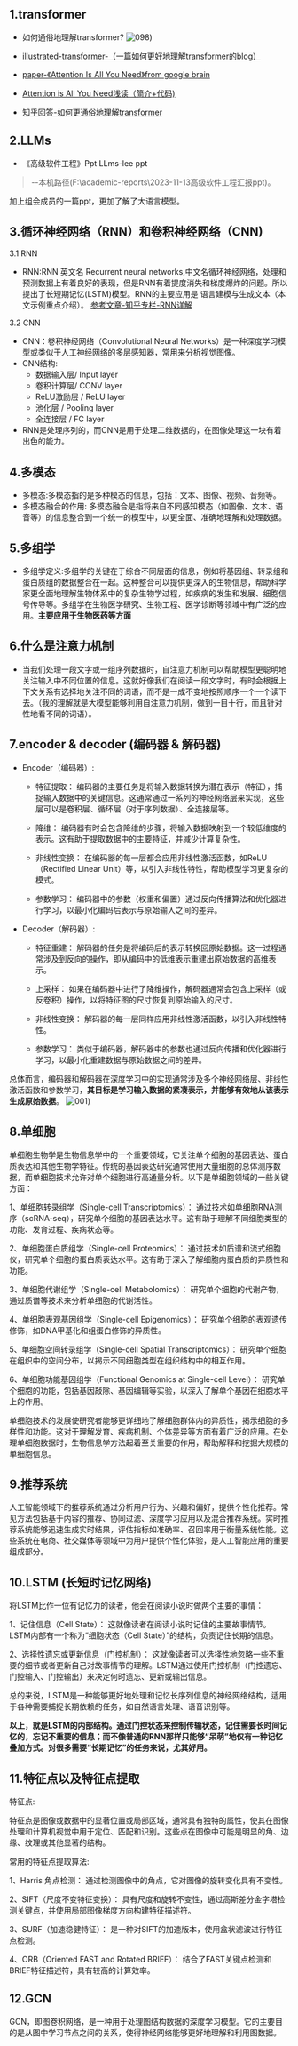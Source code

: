 ## 1.transformer 

* 如何通俗地理解transformer?
![098](https://github.com/Frankie32244/AI-logs-and-notes/blob/main/Pics/098.PNG))

* [illustrated-transformer-（一篇如何更好地理解transformer的blog）](https://jalammar.github.io/illustrated-transformer/)
* [paper-《Attention Is All You Need》from google brain](https://proceedings.neurips.cc/paper/2017/file/3f5ee243547dee91fbd053c1c4a845aa-Paper.pdf)
* [ Attention is All You Need浅读（简介+代码) ](https://kexue.fm/archives/4765)
* [知乎回答-如何更通俗地理解transformer](https://www.zhihu.com/question/445556653/answer/3254012065)

## 2.LLMs
* 《高级软件工程》Ppt LLms-lee ppt
> --本机路径(F:\academic-reports\2023-11-13高级软件工程汇报ppt)。

加上组会成员的一篇ppt，更加了解了大语言模型。
## 3.循环神经网络（RNN）和卷积神经网络（CNN)
3.1 RNN
* RNN:RNN 英文名 Recurrent neural networks,中文名循环神经网络，处理和预测数据上有着良好的表现，但是RNN有着提度消失和梯度爆炸的问题。所以提出了长短期记忆(LSTM)模型。RNN的主要应用是 语言建模与生成文本（本文示例重点介绍）。
[参考文章-知乎专栏-RNN详解](https://zhuanlan.zhihu.com/p/149869659)

3.2 CNN
* CNN：卷积神经网络（Convolutional Neural Networks）是一种深度学习模型或类似于人工神经网络的多层感知器，常用来分析视觉图像。
* CNN结构:
   - 数据输入层/ Input layer
   - 卷积计算层/ CONV layer
   - ReLU激励层 / ReLU layer
   - 池化层 / Pooling layer
   - 全连接层 / FC layer
* RNN是处理序列的，而CNN是用于处理二维数据的，在图像处理这一块有着出色的能力。

## 4.多模态
* 多模态:多模态指的是多种模态的信息，包括：文本、图像、视频、音频等。
* 多模态融合的作用:
多模态融合是指将来自不同感知模态（如图像、文本、语音等）的信息整合到一个统一的模型中，以更全面、准确地理解和处理数据。

## 5.多组学
* 多组学定义:多组学的关键在于综合不同层面的信息，例如将基因组、转录组和蛋白质组的数据整合在一起。这种整合可以提供更深入的生物信息，帮助科学家更全面地理解生物体系中的复杂生物学过程，如疾病的发生和发展、细胞信号传导等。多组学在生物医学研究、生物工程、医学诊断等领域中有广泛的应用。**主要应用于生物医药等方面**

## 6.什么是注意力机制
* 当我们处理一段文字或一组序列数据时，自注意力机制可以帮助模型更聪明地关注输入中不同位置的信息。这就好像我们在阅读一段文字时，有时会根据上下文关系有选择地关注不同的词语，而不是一成不变地按照顺序一个一个读下去。（我的理解就是大模型能够利用自注意力机制，做到一目十行，而且针对性地看不同的词语）。

## 7.encoder & decoder (编码器 & 解码器)
* Encoder（编码器）:
  *  特征提取： 编码器的主要任务是将输入数据转换为潜在表示（特征），捕捉输入数据中的关键信息。这通常通过一系列的神经网络层来实现，这些层可以是卷积层、循环层（对于序列数据）、全连接层等。

  * 降维： 编码器有时会包含降维的步骤，将输入数据映射到一个较低维度的表示。这有助于提取数据中的主要特征，并减少计算复杂性。

  * 非线性变换： 在编码器的每一层都会应用非线性激活函数，如ReLU（Rectified Linear Unit）等，以引入非线性特性，帮助模型学习更复杂的模式。

  * 参数学习： 编码器中的参数（权重和偏置）通过反向传播算法和优化器进行学习，以最小化编码后表示与原始输入之间的差异。

* Decoder（解码器）:
  - 特征重建： 解码器的任务是将编码后的表示转换回原始数据。这一过程通常涉及到反向的操作，即从编码中的低维表示重建出原始数据的高维表示。

  - 上采样： 如果在编码器中进行了降维操作，解码器通常会包含上采样（或反卷积）操作，以将特征图的尺寸恢复到原始输入的尺寸。

  - 非线性变换： 解码器的每一层同样应用非线性激活函数，以引入非线性特性。

  - 参数学习： 类似于编码器，解码器中的参数也通过反向传播和优化器进行学习，以最小化重建数据与原始数据之间的差异。

总体而言，编码器和解码器在深度学习中的实现通常涉及多个神经网络层、非线性激活函数和参数学习，**其目标是学习输入数据的紧凑表示，并能够有效地从该表示生成原始数据**。
![001](https://github.com/Frankie32244/AI-logs-and-notes/blob/main/Pics/001.PNG))
## 8.单细胞
单细胞生物学是生物信息学中的一个重要领域，它关注单个细胞的基因表达、蛋白质表达和其他生物学特征。传统的基因表达研究通常使用大量细胞的总体测序数据，而单细胞技术允许对单个细胞进行高通量分析。以下是单细胞领域的一些关键方面：

1、单细胞转录组学（Single-cell Transcriptomics）： 通过技术如单细胞RNA测序（scRNA-seq），研究单个细胞的基因表达水平。这有助于理解不同细胞类型的功能、发育过程、疾病状态等。

2、单细胞蛋白质组学（Single-cell Proteomics）： 通过技术如质谱和流式细胞仪，研究单个细胞的蛋白质表达水平。这有助于深入了解细胞内蛋白质的异质性和功能。

3、单细胞代谢组学（Single-cell Metabolomics）： 研究单个细胞的代谢产物，通过质谱等技术来分析单细胞的代谢活性。

4、单细胞表观基因组学（Single-cell Epigenomics）： 研究单个细胞的表观遗传修饰，如DNA甲基化和组蛋白修饰的异质性。

5、单细胞空间转录组学（Single-cell Spatial Transcriptomics）： 研究单个细胞在组织中的空间分布，以揭示不同细胞类型在组织结构中的相互作用。

6、单细胞功能基因组学（Functional Genomics at Single-cell Level）： 研究单个细胞的功能，包括基因敲除、基因编辑等实验，以深入了解单个基因在细胞水平上的作用。

单细胞技术的发展使研究者能够更详细地了解细胞群体内的异质性，揭示细胞的多样性和功能。这对于理解发育、疾病机制、个体差异等方面有着广泛的应用。在处理单细胞数据时，生物信息学方法起着至关重要的作用，帮助解释和挖掘大规模的单细胞信息。

## 9.推荐系统 
人工智能领域下的推荐系统通过分析用户行为、兴趣和偏好，提供个性化推荐。常见方法包括基于内容的推荐、协同过滤、深度学习应用以及混合推荐系统。实时推荐系统能够迅速生成实时结果，评估指标如准确率、召回率用于衡量系统性能。这些系统在电商、社交媒体等领域中为用户提供个性化体验，是人工智能应用的重要组成部分。

## 10.LSTM (长短时记忆网络)
将LSTM比作一位有记忆力的读者，他会在阅读小说时做两个主要的事情：

1、记住信息（Cell State）： 这就像读者在阅读小说时记住的主要故事情节。LSTM内部有一个称为“细胞状态（Cell State）”的结构，负责记住长期的信息。

2、选择性遗忘或更新信息（门控机制）： 这就像读者可以选择性地忽略一些不重要的细节或者更新自己对故事情节的理解。LSTM通过使用门控机制（门控遗忘、门控输入、门控输出）来决定何时遗忘、更新或输出信息。

总的来说，LSTM是一种能够更好地处理和记忆长序列信息的神经网络结构，适用于各种需要捕捉长期依赖的任务，如自然语言处理、语音识别等。

**以上，就是LSTM的内部结构。通过门控状态来控制传输状态，记住需要长时间记忆的，忘记不重要的信息；而不像普通的RNN那样只能够“呆萌”地仅有一种记忆叠加方式。对很多需要“长期记忆”的任务来说，尤其好用。**

## 11.特征点以及特征点提取
特征点:

特征点是图像或数据中的显著位置或局部区域，通常具有独特的属性，使其在图像处理和计算机视觉中用于定位、匹配和识别。这些点在图像中可能是明显的角、边缘、纹理或其他显著的结构。

常用的特征点提取算法:

1、Harris 角点检测： 通过检测图像中的角点，它对图像的旋转变化具有不变性。

2、SIFT（尺度不变特征变换）： 具有尺度和旋转不变性，通过高斯差分金字塔检测关键点，并使用局部图像梯度方向构建特征描述符。

3、SURF（加速稳健特征）： 是一种对SIFT的加速版本，使用盒状滤波进行特征点检测。

4、ORB（Oriented FAST and Rotated BRIEF）： 结合了FAST关键点检测和BRIEF特征描述符，具有较高的计算效率。

## 12.GCN  

GCN，即图卷积网络，是一种用于处理图结构数据的深度学习模型。它的主要目的是从图中学习节点之间的关系，使得神经网络能够更好地理解和利用图数据。